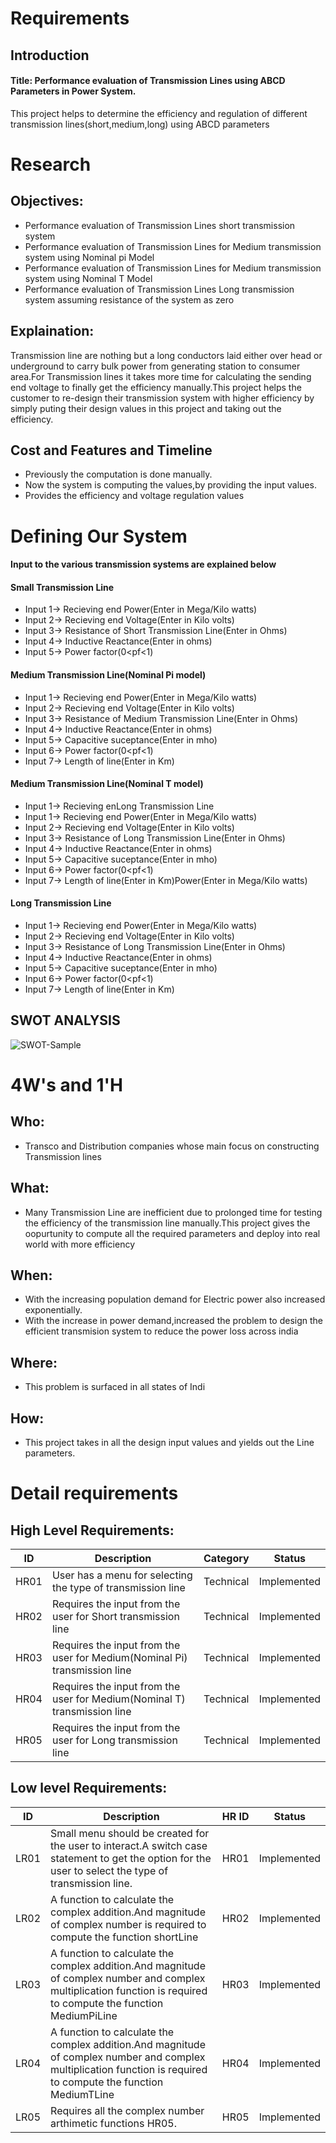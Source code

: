 # Requirements
## Introduction
#### Title: Performance evaluation of Transmission Lines using ABCD Parameters in Power System.
This project helps to determine the efficiency and regulation of different transmission lines(short,medium,long) using ABCD parameters
# Research
## Objectives:
- Performance evaluation of Transmission Lines short transmission system
- Performance evaluation of Transmission Lines for Medium transmission system using Nominal pi Model
- Performance evaluation of Transmission Lines for Medium transmission system using Nominal T Model
- Performance evaluation of Transmission Lines Long transmission system assuming resistance of the system as zero
## Explaination:
Transmission line are nothing but a long conductors laid either over head or underground to carry bulk power from generating station to consumer area.For Transmission lines it takes more time for calculating the sending end voltage to finally get the efficiency manually.This project helps the customer to re-design their transmission system with higher efficiency by simply puting their design values in this project and taking out the efficiency.
## Cost and Features and Timeline
- Previously the computation is done manually.
- Now the system is computing the values,by providing the input values.
- Provides the efficiency and voltage regulation values
# Defining Our System
#### Input to the various transmission systems are explained below
#### Small Transmission Line 
- Input 1-> Recieving end Power(Enter in Mega/Kilo watts)
- Input 2-> Recieving end Voltage(Enter in Kilo volts)
- Input 3-> Resistance of Short Transmission Line(Enter in Ohms)
- Input 4-> Inductive Reactance(Enter in ohms)
- Input 5-> Power factor(0<pf<1)
#### Medium Transmission Line(Nominal Pi model)
- Input 1-> Recieving end Power(Enter in Mega/Kilo watts)
- Input 2-> Recieving end Voltage(Enter in Kilo volts)
- Input 3-> Resistance of Medium Transmission Line(Enter in Ohms)
- Input 4-> Inductive Reactance(Enter in ohms)
- Input 5-> Capacitive suceptance(Enter in mho)
- Input 6-> Power factor(0<pf<1)
- Input 7-> Length of line(Enter in Km)
#### Medium Transmission Line(Nominal T model)
- Input 1-> Recieving enLong Transmission Line
- Input 1-> Recieving end Power(Enter in Mega/Kilo watts)
- Input 2-> Recieving end Voltage(Enter in Kilo volts)
- Input 3-> Resistance  of Long Transmission Line(Enter in Ohms)
- Input 4-> Inductive Reactance(Enter in ohms)
- Input 5-> Capacitive suceptance(Enter in mho)
- Input 6-> Power factor(0<pf<1)
- Input 7-> Length of line(Enter in Km)Power(Enter in Mega/Kilo watts)
#### Long Transmission Line
- Input 1-> Recieving end Power(Enter in Mega/Kilo watts)
- Input 2-> Recieving end Voltage(Enter in Kilo volts)
- Input 3-> Resistance  of Long Transmission Line(Enter in Ohms)
- Input 4-> Inductive Reactance(Enter in ohms)
- Input 5-> Capacitive suceptance(Enter in mho)
- Input 6-> Power factor(0<pf<1)
- Input 7-> Length of line(Enter in Km)
## SWOT ANALYSIS
![SWOT-Sample](https://github.com/AnilSAski/M1_Transmission_line_parameters/blob/main/1_Requirements/swot%20analysis.png)
# 4W's and 1'H
## Who:
- Transco and Distribution companies whose main focus on constructing Transmission lines
## What:
- Many Transmission Line are inefficient due to prolonged time for testing the efficiency of the transmission line manually.This project gives the oopurtunity to compute all the required parameters and deploy into real world with more efficiency
## When:
- With the increasing population demand for Electric power also increased exponentially.
- With the increase in power demand,increased the problem to design the efficient transmision system to reduce the power loss across india
## Where:
- This problem is surfaced in all states of Indi
## How:
- This project takes in all the design input values and yields out the Line parameters.
# Detail requirements
## High Level Requirements:
| ID | Description | Category | Status |
| -- | -- | -- | -- |
HR01|User has a menu for selecting the type of transmission line|Technical|Implemented
HR02|	Requires the input from the user for Short transmission line|Technical|Implemented
HR03|	Requires the input from the user for Medium(Nominal Pi) transmission line|Technical|Implemented
HR04|	Requires the input from the user for Medium(Nominal T) transmission line|Technical|Implemented
HR05|	Requires the input from the user for Long transmission line|Technical|Implemented
## Low level Requirements:
| ID | Description |  HR ID  | Status |
| -- | -- | -- | -- |
LR01|	Small menu should be created for the user to interact.A switch case statement to get the option for the user to select the type of transmission line.|HR01|Implemented
LR02|		A function to calculate the complex addition.And magnitude of complex number is required to compute the function shortLine|HR02|Implemented
LR03|		A function to calculate the complex addition.And magnitude of complex number and complex multiplication function is required to compute the function MediumPiLine|HR03|Implemented
LR04|		A function to calculate the complex addition.And magnitude of complex number and complex multiplication function is required to compute the function MediumTLine|HR04|Implemented
LR05|	Requires all the complex number arthimetic functions HR05.|HR05|Implemented

